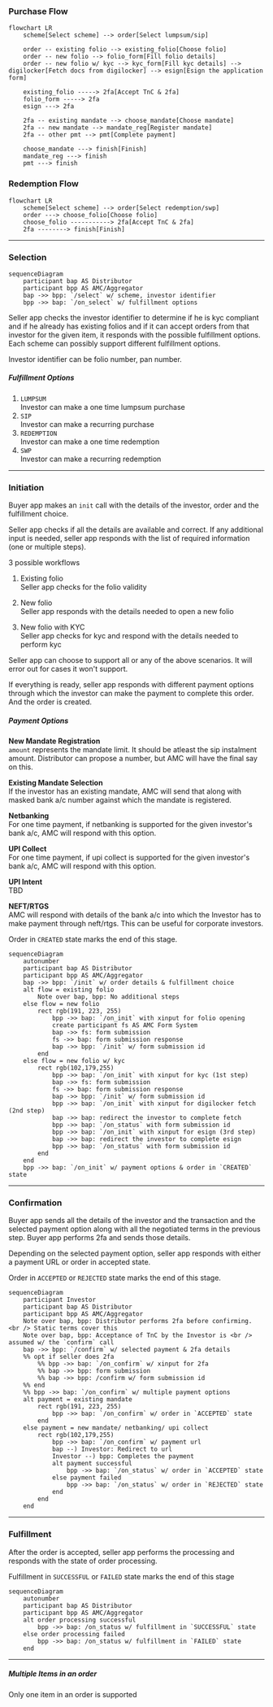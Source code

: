 ### Purchase Flow

```mermaid
flowchart LR
    scheme[Select scheme] --> order[Select lumpsum/sip]

    order -- existing folio --> existing_folio[Choose folio]
    order -- new folio --> folio_form[Fill folio details]
    order -- new folio w/ kyc --> kyc_form[Fill kyc details] --> digilocker[Fetch docs from digilocker] --> esign[Esign the application form]

    existing_folio -----> 2fa[Accept TnC & 2fa]
    folio_form -----> 2fa
    esign ---> 2fa

    2fa -- existing mandate --> choose_mandate[Choose mandate]
    2fa -- new mandate --> mandate_reg[Register mandate]
    2fa -- other pmt --> pmt[Complete payment]

    choose_mandate ---> finish[Finish]
    mandate_reg ---> finish
    pmt ---> finish
```

### Redemption Flow
```mermaid
flowchart LR
    scheme[Select scheme] --> order[Select redemption/swp]
    order ---> choose_folio[Choose folio]
    choose_folio -----------> 2fa[Accept TnC & 2fa]
    2fa --------> finish[Finish]
```
---

### Selection

```mermaid
sequenceDiagram
    participant bap AS Distributor
    participant bpp AS AMC/Aggregator
    bap ->> bpp: `/select` w/ scheme, investor identifier
    bpp ->> bap: `/on_select` w/ fulfillment options
```

Seller app checks the investor identifier to determine if he is kyc compliant and if he already has existing folios and if it can accept orders from that investor for the given item, it responds with the possible fulfillment options. Each scheme can possibly support different fulfillment options.

Investor identifier can be folio number, pan number.

##### Fulfillment Options

1. `LUMPSUM`  
Investor can make a one time lumpsum purchase
2. `SIP`  
Investor can make a recurring purchase
3. `REDEMPTION`  
Investor can make a one time redemption
4. `SWP`  
Investor can make a recurring redemption
---

### Initiation
Buyer app makes an `init` call with the details of the investor, order and the fulfillment choice.

Seller app checks if all the details are available and correct. If any additional input is needed, seller app responds with the list of required information (one or multiple steps).

3 possible workflows
1. Existing folio  
Seller app checks for the folio validity

2. New folio  
Seller app responds with the details needed to open a new folio

3. New folio with KYC  
Seller app checks for kyc and respond with the details needed to perform kyc

Seller app can choose to support all or any of the above scenarios. It will error out for cases it won't support.

If everything is ready, seller app responds with different payment options through which the investor can make the payment to complete this order. And the order is created.

##### Payment Options
**New Mandate Registration**  
`amount` represents the mandate limit. It should be atleast the sip instalment amount. Distributor can propose a number, but AMC will have the final say on this.

**Existing Mandate Selection**  
If the investor has an existing mandate, AMC will send that along with masked bank a/c number against which the mandate is registered.

**Netbanking**  
For one time payment, if netbanking is supported for the given investor's bank a/c, AMC will respond with this option.

**UPI Collect**  
For one time payment, if upi collect is supported for the given investor's bank a/c, AMC will respond with this option.

**UPI Intent**  
TBD

**NEFT/RTGS**  
AMC will respond with details of the bank a/c into which the Investor has to make payment through neft/rtgs. This can be useful for corporate investors.

Order in `CREATED` state marks the end of this stage.

```mermaid
sequenceDiagram
    autonumber
    participant bap AS Distributor
    participant bpp AS AMC/Aggregator
    bap ->> bpp: `/init` w/ order details & fulfillment choice
    alt flow = existing folio
        Note over bap, bpp: No additional steps
    else flow = new folio
        rect rgb(191, 223, 255)
            bpp ->> bap: `/on_init` with xinput for folio opening
            create participant fs AS AMC Form System
            bap ->> fs: form submission
            fs ->> bap: form submission response
            bap ->> bpp: `/init` w/ form submission id
        end
    else flow = new folio w/ kyc
        rect rgb(102,179,255)
            bpp ->> bap: `/on_init` with xinput for kyc (1st step)
            bap ->> fs: form submission
            fs ->> bap: form submission response
            bap ->> bpp: `/init` w/ form submission id
            bpp ->> bap: `/on_init` with xinput for digilocker fetch (2nd step)
            bap ->> bap: redirect the investor to complete fetch
            bpp ->> bap: `/on_status` with form submission id
            bpp ->> bap: `/on_init` with xinput for esign (3rd step)
            bap ->> bap: redirect the investor to complete esign
            bpp ->> bap: `/on_status` with form submission id
        end
    end
    bpp ->> bap: `/on_init` w/ payment options & order in `CREATED` state
```
---

### Confirmation
Buyer app sends all the details of the investor and the transaction and the selected payment option along with all the negotiated terms in the previous step. Buyer app performs 2fa and sends those details.

Depending on the selected payment option, seller app responds with either a payment URL or order in accepted state.

Order in `ACCEPTED` or `REJECTED` state marks the end of this stage.

```mermaid
sequenceDiagram
    participant Investor
    participant bap AS Distributor
    participant bpp AS AMC/Aggregator
    Note over bap, bpp: Distributor performs 2fa before confirming. <br /> Static terms cover this
    Note over bap, bpp: Acceptance of TnC by the Investor is <br /> assumed w/ the `confirm` call
    bap ->> bpp: `/confirm` w/ selected payment & 2fa details
    %% opt if seller does 2fa
        %% bpp ->> bap: `/on_confirm` w/ xinput for 2fa
        %% bap ->> bpp: form submission
        %% bap ->> bpp: /confirm w/ form submission id
    %% end
    %% bpp ->> bap: `/on_confirm` w/ multiple payment options
    alt payment = existing mandate
        rect rgb(191, 223, 255)
            bpp ->> bap: `/on_confirm` w/ order in `ACCEPTED` state
        end
    else payment = new mandate/ netbanking/ upi collect
        rect rgb(102,179,255)
            bpp ->> bap: `/on_confirm` w/ payment url
            bap --) Investor: Redirect to url
            Investor --) bpp: Completes the payment
            alt payment successful
                bpp ->> bap: `/on_status` w/ order in `ACCEPTED` state
            else payment failed
                bpp ->> bap: `/on_status` w/ order in `REJECTED` state
            end
        end
    end
```
---

### Fulfillment

After the order is accepted, seller app performs the processing and responds with the state of order processing.

Fulfillment in `SUCCESSFUL` or `FAILED` state marks the end of this stage

```mermaid
sequenceDiagram
    autonumber
    participant bap AS Distributor
    participant bpp AS AMC/Aggregator
    alt order processing successful
        bpp ->> bap: /on_status w/ fulfillment in `SUCCESSFUL` state
    else order processing failed
        bpp ->> bap: /on_status w/ fulfillment in `FAILED` state
    end
```
---

##### Multiple Items in an order
Only one item in an order is supported
